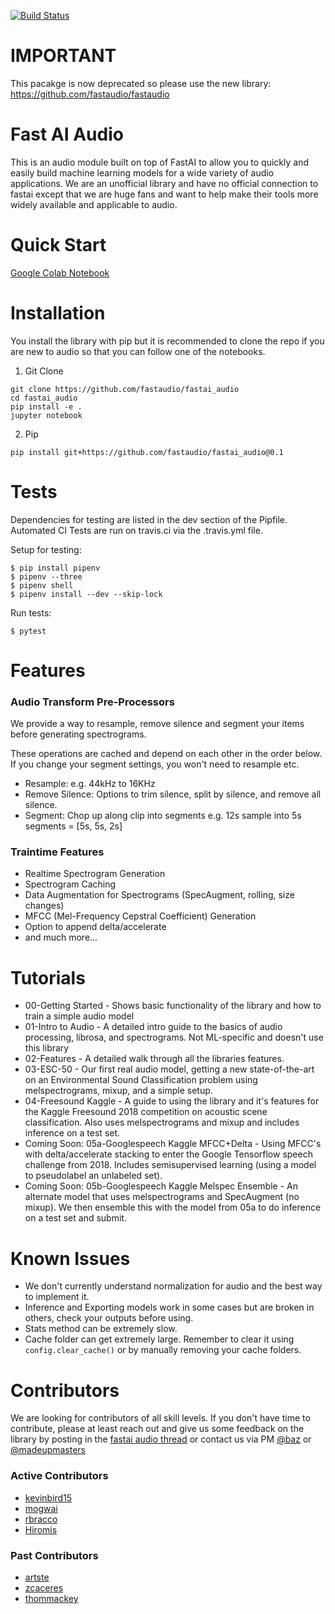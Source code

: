 [![Build Status](https://travis-ci.org/fastaudio/fastai_audio.svg?branch=master)](https://travis-ci.org/mogwai/fastai_audio)
# IMPORTANT

This pacakge is now deprecated so please use the new library: https://github.com/fastaudio/fastaudio

# Fast AI Audio

This is an audio module built on top of FastAI to allow you to quickly and easily build machine learning models for a wide variety of audio applications. We are an unofficial library and have no official connection to fastai except that we are huge fans and want to help make their tools more widely available and applicable to audio.

# Quick Start

[Google Colab Notebook](https://colab.research.google.com/drive/1HUVI1CZ-CThHUBO8l2lp6hySjrbs0SY-)

# Installation

You install the library with pip but it is recommended to clone the repo if you are new to audio so that you can follow one of the notebooks.

1. Git Clone

```
git clone https://github.com/fastaudio/fastai_audio
cd fastai_audio
pip install -e .
jupyter notebook
```

2. Pip

```
pip install git+https://github.com/fastaudio/fastai_audio@0.1
```

# Tests

Dependencies for testing are listed in the dev section of the Pipfile.
Automated CI Tests are run on travis.ci via the .travis.yml file.

Setup for testing:

```
$ pip install pipenv
$ pipenv --three
$ pipenv shell
$ pipenv install --dev --skip-lock
```

Run tests:

```
$ pytest
```

# Features

### Audio Transform Pre-Processors

We provide a way to resample, remove silence and segment your items before generating spectrograms.

These operations are cached and depend on each other in the order below. If you change your segment settings, you won't need to resample etc.

- Resample: e.g. 44kHz to 16KHz
- Remove Silence: Options to trim silence, split by silence, and remove all silence.
- Segment: Chop up along clip into segments e.g. 12s sample into 5s segments = [5s, 5s, 2s]

### Traintime Features

- Realtime Spectrogram Generation
- Spectrogram Caching
- Data Augmentation for Spectrograms (SpecAugment, rolling, size changes)
- MFCC (Mel-Frequency Cepstral Coefficient) Generation
- Option to append delta/accelerate 
- and much more...

# Tutorials

- 00-Getting Started - Shows basic functionality of the library and how to train a simple audio model
- 01-Intro to Audio - A detailed intro guide to the basics of audio processing, librosa, and spectrograms. Not ML-specific and doesn't use this library
- 02-Features - A detailed walk through all the libraries features.
- 03-ESC-50 - Our first real audio model, getting a new state-of-the-art on an Environmental Sound Classification problem using melspectrograms, mixup, and a simple setup.
- 04-Freesound Kaggle - A guide to using the library and it's features for the Kaggle Freesound 2018 competition on acoustic scene classification. Also uses melspectrograms and mixup and includes inference on a test set.
- Coming Soon: 05a-Googlespeech Kaggle MFCC+Delta - Using MFCC's with delta/accelerate stacking to enter the Google Tensorflow speech challenge from 2018. Includes semisupervised learning (using a model to pseudolabel an unlabeled set).
- Coming Soon: 05b-Googlespeech Kaggle Melspec Ensemble - An alternate model that uses melspectrograms and SpecAugment (no mixup). We then ensemble this with the model from 05a to do inference on a test set and submit.

# Known Issues
- We don't currently understand normalization for audio and the best way to implement it. 
- Inference and Exporting models work in some cases but are broken in others, check your outputs before using.
- Stats method can be extremely slow.
- Cache folder can get extremely large. Remember to clear it using `config.clear_cache()` or by manually removing your cache folders. 

# Contributors
We are looking for contributors of all skill levels. If you don't have time to contribute, please at least reach out and give us some feedback on the library by posting in the [fastai audio thread](https://forums.fast.ai/t/deep-learning-with-audio-thread/38123) or contact us via PM [@baz](https://forums.fast.ai/u/baz/) or [@madeupmasters](https://forums.fast.ai/u/MadeUpMasters/)

### Active Contributors
- [kevinbird15](https://github.com/kevinbird15)
- [mogwai](https://github.com/mogwai)
- [rbracco](https://github.com/rbracco)
- [Hiromis](https://github.com/hiromis)

### Past Contributors
- [artste](https://github.com/artste)
- [zcaceres](https://github.com/zcaceres)
- [thommackey](https://github.com/thommackey)
